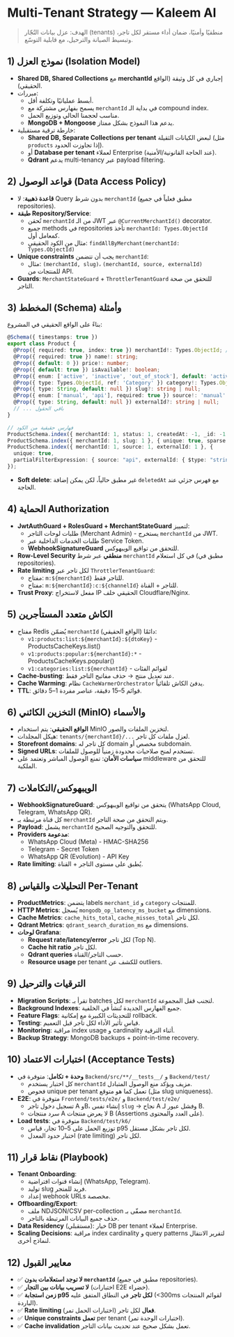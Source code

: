 # Multi‑Tenant Strategy — Kaleem AI

> الهدف: عزل بيانات التُجّار (tenants) منطقيًا وأمنيًا، ضمان أداء مستقر لكل تاجر، وتبسيط الصيانة والترحيل، مع قابلية التوسّع.

## 1) نموذج العزل (Isolation Model)
- **Shared DB, Shared Collections** مع **merchantId** إجباري في كل وثيقة (الواقع الحقيقي).
- مبررات:
  - أبسط عملياتيًا وتكلفة أقل.
  - يسمح بفهارس مشتركة مع `merchantId` في بداية الـ compound index.
  - مناسب لحجمنا الحالي وتوزيع الحمل.
  - **MongoDB + Mongoose** يدعم هذا النموذج بشكل ممتاز.
- خارطة ترقية مستقبلية:
  - **Shared DB, Separate Collections per tenant** لبعض الكيانات الثقيلة (مثل `products` إذا تجاوزت الحدود).
  - أو **Database per tenant** لعملاء Enterprise (عند الحاجة القانونية/الأمنية).
  - **Qdrant** يدعم multi-tenancy عبر payload filtering.

## 2) قواعد الوصول (Data Access Policy)
- **قاعدة ذهبية**: لا Query بدون شرط `merchantId` (مطبق فعلياً في جميع repositories).
- **طبقة Repository/Service**:
  - تُحقن `merchantId` من الـ JWT عبر `@CurrentMerchantId()` decorator.
  - جميع methods في repositories تأخذ `merchantId: Types.ObjectId` كمعامل أول.
  - مثال من الكود الحقيقي: `findAllByMerchant(merchantId: Types.ObjectId)`
- **Unique constraints** يجب أن تتضمن `merchantId`:
  - مثال: `(merchantId, slug)`، `(merchantId, source, externalId)` للمنتجات من API.
- **Guards**: `MerchantStateGuard` + `ThrottlerTenantGuard` للتحقق من صحة التاجر.

## 3) المخطط (Schema) وأمثلة
بناءً على الواقع الحقيقي في المشروع:

```ts
@Schema({ timestamps: true })
export class Product {
  @Prop({ required: true, index: true }) merchantId!: Types.ObjectId; // ALWAYS FIRST IN INDEXES
  @Prop({ required: true }) name!: string;
  @Prop({ default: 0 }) price!: number;
  @Prop({ default: true }) isAvailable!: boolean;
  @Prop({ enum: ['active', 'inactive', 'out_of_stock'], default: 'active' }) status!: string;
  @Prop({ type: Types.ObjectId, ref: 'Category' }) category!: Types.ObjectId;
  @Prop({ type: String, default: null }) slug?: string | null;
  @Prop({ enum: ['manual', 'api'], required: true }) source!: 'manual' | 'api';
  @Prop({ type: String, default: null }) externalId?: string | null;
  // ... باقي الحقول
}

// فهارس حقيقية من الكود
ProductSchema.index({ merchantId: 1, status: 1, createdAt: -1, _id: -1 });
ProductSchema.index({ merchantId: 1, slug: 1 }, { unique: true, sparse: true });
ProductSchema.index({ merchantId: 1, source: 1, externalId: 1 }, {
  unique: true,
  partialFilterExpression: { source: "api", externalId: { $type: "string" } }
});
```

- **Soft delete**: غير مطبق حالياً، لكن يمكن إضافة `deletedAt` مع فهرس جزئي عند الحاجة.

## 4) الحماية Authorization
- **JwtAuthGuard + RolesGuard + MerchantStateGuard** لتمييز:
  - طلبات لوحات التاجر (Merchant Admin) - يستخرج `merchantId` من JWT.
  - طلبات الخدمات الداخلية عبر Service Token.
  - **WebhookSignatureGuard** للتحقق من تواقيع الويبهوكس.
- **Row‑Level Security منطقي** عبر شرط `merchantId` في كل استعلام (مطبق في repositories).
- **Rate limiting** لكل تاجر عبر `ThrottlerTenantGuard`:
  - مفتاح: `m:${merchantId}` للتاجر فقط.
  - مفتاح: `m:${merchantId}:c:${channelId}` للتاجر + القناة.
- **Trust Proxy**: مفعل لاستخراج IP الحقيقي خلف Cloudflare/Nginx.

## 5) الكاش متعدد المستأجرين
- مفتاح Redis يُضمّن `merchantId` دائمًا (الواقع الحقيقي):
  - `v1:products:list:${merchantId}:${dtoKey}` - ProductsCacheKeys.list()
  - `v1:products:popular:${merchantId}:*` - ProductsCacheKeys.popular()
  - `v1:categories:list:${merchantId}` - لقوائم الفئات
- **Cache-busting**: عند تعديل منتج → حذف مفاتيح التاجر فقط.
- **Cache Warming**: نظام `CacheWarmerOrchestrator` يدفئ الكاش تلقائياً.
- **TTL**: قوائم 5–15 دقيقة، عناصر مفردة 1–5 دقائق.

## 6) التخزين الكائني (MinIO) والأسماء
- **الواقع الحقيقي**: يتم استخدام MinIO لتخزين الملفات والصور.
- هيكل المجلدات: `tenants/{merchantId}/...` لعزل ملفات كل تاجر.
- **Storefront domains**: كل تاجر له domain مخصص أو subdomain.
- **Signed URLs**: تستخدم لمنح صلاحيات محدودة زمنياً للوصول للملفات.
- **سياسات الأمان**: تمنع الوصول المباشر وتعتمد على middleware للتحقق من الملكية.

## 7) الويبهوكس/التكاملات
- **WebhookSignatureGuard**: يتحقق من تواقيع الويبهوكس (WhatsApp Cloud, Telegram, WhatsApp QR).
- كل قناة مرتبطة بـ `merchantId` ويتم التحقق من صحة التاجر.
- **Payload**: يشمل `merchantId` للتحقق والتوجيه الصحيح.
- **Providers مدعومة**:
  - WhatsApp Cloud (Meta) - HMAC-SHA256
  - Telegram - Secret Token
  - WhatsApp QR (Evolution) - API Key
- **Rate limiting**: يُطبق على مستوى التاجر + القناة.

## 8) التحليلات والقياس Per‑Tenant
- **ProductMetrics**: يتضمن labels `merchant_id` و `category` للمنتجات.
- **HTTP Metrics**: يُسجل `mongodb_op_latency_ms_bucket` مع dimensions.
- **Cache Metrics**: `cache_hits_total`, `cache_misses_total` لكل تاجر.
- **Qdrant Metrics**: `qdrant_search_duration_ms` مع dimensions.
- **لوحات Grafana**:
  - **Request rate/latency/error** لكل تاجر (Top N).
  - **Cache hit ratio** لكل تاجر.
  - **Qdrant queries** حسب التاجر/القناة.
  - **Resource usage** per tenant للكشف عن outliers.

## 9) الترقيات والترحيل
- **Migration Scripts**: تقرأ بـ batches لكل `merchantId` لتجنب قفل المجموعة.
- **Background Indexes**: جميع الفهارس الجديدة تُنشأ في الخلفية.
- **Feature Flags**: للتحديثات الكبيرة مع إمكانية rollback.
- **Testing**: قياس تأثير الأداء لكل تاجر قبل التعميم.
- **Monitoring**: مراقبة index usage و cardinality أثناء الترقية.
- **Backup Strategy**: MongoDB backups + point-in-time recovery.

## 10) اختبارات الاعتماد (Acceptance Tests)
- **وحدة + تكامل**: متوفرة في `Backend/src/**/__tests__/` و `Backend/test/`
  - كل اختبار يستخدم `merchantId` مزيف ويؤكد منع الوصول المتبادل.
  - فحوص unique per tenant تعمل كما هو متوقع (مثل slug uniqueness).
- **E2E**: متوفرة في `Frontend/tests/e2e/` و `Backend/test/e2e/`
  - تسجيل دخول تاجر A وB، إنشاء نفس `slug` → نجاح A وفشل عبور لـ B.
  - سرد منتجات A لا يعرض منتجات B (Assertions على العدد والمحتوى).
- **Load tests**: متوفرة في `Backend/test/k6/`
  - توزيع الحمل على 5–10 تجار، قياس p95 لكل تاجر بشكل مستقل.
  - اختبار حدود المعدل (rate limiting) لكل تاجر.

## 11) نقاط قرار (Playbook)
- **Tenant Onboarding**:
  - إنشاء قنوات افتراضية (WhatsApp, Telegram).
  - توليد slug فريد للمتجر.
  - إعداد webhook URLs مخصصة.
- **Offboarding/Export**:
  - ملف NDJSON/CSV per-collection مصفّى بـ `merchantId`.
  - حذف جميع البيانات المرتبطة بالتاجر.
- **Data Residency** (مستقبلي): خيار DB per tenant لعملاء Enterprise.
- **Scaling Decisions**: مراقبة index cardinality و query patterns لتقرير الانتقال لنماذج أخرى.

## 12) معايير القبول
- ✅ **لا توجد استعلامات بدون `merchantId`** (مطبق في جميع repositories).
- ✅ **لا تسريب بيانات بين التجار** (اختبارات E2E خضراء).
- ✅ **زمن استجابة p95 لكل تاجر** في النطاق المتفق عليه (<300ms لقوائم المنتجات الباردة).
- ✅ **Rate limiting فعال** لكل تاجر (اختبارات الحمل تمر).
- ✅ **Unique constraints تعمل** per tenant (اختبارات الوحدة تمر).
- ✅ **Cache invalidation** تعمل بشكل صحيح عند تحديث بيانات التاجر.

